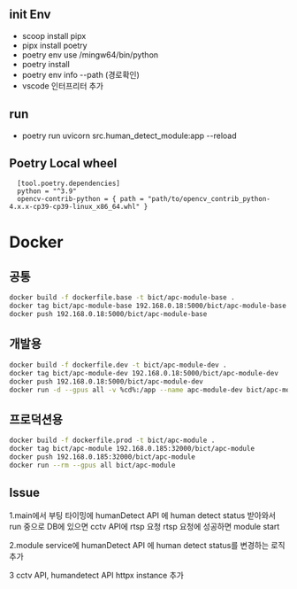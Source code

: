 ## init Env
- scoop install pipx
- pipx install poetry
- poetry env use /mingw64/bin/python
- poetry install
- poetry env info --path (경로확인)
- vscode 인터프리터 추가
## run
- poetry run uvicorn src.human_detect_module:app --reload
## Poetry Local wheel
```
  [tool.poetry.dependencies]
  python = "^3.9"
  opencv-contrib-python = { path = "path/to/opencv_contrib_python-4.x.x-cp39-cp39-linux_x86_64.whl" }
```

# Docker

## 공통
```bash
docker build -f dockerfile.base -t bict/apc-module-base .
docker tag bict/apc-module-base 192.168.0.18:5000/bict/apc-module-base
docker push 192.168.0.18:5000/bict/apc-module-base
```

## 개발용
```bash
docker build -f dockerfile.dev -t bict/apc-module-dev .
docker tag bict/apc-module-dev 192.168.0.18:5000/bict/apc-module-dev
docker push 192.168.0.18:5000/bict/apc-module-dev
docker run -d --gpus all -v %cd%:/app --name apc-module-dev bict/apc-module-dev tail -f /dev/null
```

## 프로덕션용
```bash
docker build -f dockerfile.prod -t bict/apc-module .
docker tag bict/apc-module 192.168.0.185:32000/bict/apc-module
docker push 192.168.0.185:32000/bict/apc-module
docker run --rm --gpus all bict/apc-module
```

## Issue
1.main에서 부팅 타이밍에
  humanDetect API 에 human detect status 받아와서
  run 중으로 DB에 있으면 cctv API에 rtsp 요청
  rtsp 요청에 성공하면 module start

2.module service에 humanDetect API 에 human detect status를 변경하는 로직 추가

3 cctv API, humandetect API httpx instance 추가

